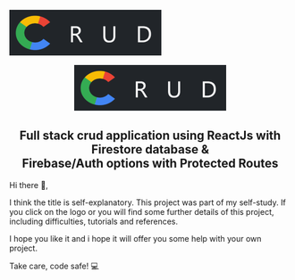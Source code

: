 
![alt text](https://github.com/AndrasE/crud-auth-and-fire/blob/main/public/logo-readme.png?raw=true)

<p align="center">
  <img src="https://github.com/AndrasE/crud-auth-and-fire/blob/main/public/logo-readme.png?raw=true">
</p>

<h2 align="center">
Full stack crud application using ReactJs with Firestore database & 
  <br> Firebase/Auth options with Protected Routes
</h2>


Hi there 👋,

I think the title is self-explanatory. 
This project was part of my self-study.
If you click on the logo or you will find some further details of this project, 
including difficulties, tutorials and references.

I hope you like it and i hope it will offer you some help with your own project. 

Take care, code safe! 💻
